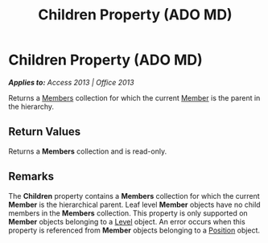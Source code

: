 ﻿---
title: Children Property (ADO MD)
TOCTitle: Children Property (ADO MD)
ms:assetid: 66eff203-68e5-a36d-eb2f-2e9faa80deb6
ms:mtpsurl: https://msdn.microsoft.com/en-us/library/JJ249400(v=office.15)
ms:contentKeyID: 48545352
ms.date: 09/18/2015
mtps_version: v=office.15
---

# Children Property (ADO MD)


_**Applies to:** Access 2013 | Office 2013_

Returns a [Members](members-collection-ado-md.md) collection for which the current [Member](member-object-ado-md.md) is the parent in the hierarchy.

## Return Values

Returns a **Members** collection and is read-only.

## Remarks

The **Children** property contains a **Members** collection for which the current **Member** is the hierarchical parent. Leaf level **Member** objects have no child members in the **Members** collection. This property is only supported on **Member** objects belonging to a [Level](level-object-ado-md.md) object. An error occurs when this property is referenced from **Member** objects belonging to a [Position](position-object-ado-md.md) object.

